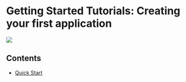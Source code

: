 # Getting Started Tutorials: Creating your first application

<img src="https://honeycomb-marketplace.azurewebsites.net/demos/deadbox/images/deadbox-pt1-final.png">

## Contents

* [Quick Start](https://github.com/Schalltech/honeycomb-tutorials/edit/master/tutorials/movie%20store/README.md)
